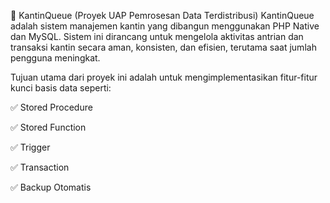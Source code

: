 🥪 KantinQueue (Proyek UAP Pemrosesan Data Terdistribusi)
KantinQueue adalah sistem manajemen kantin yang dibangun menggunakan PHP Native dan MySQL. Sistem ini dirancang untuk mengelola aktivitas antrian dan transaksi kantin secara aman, konsisten, dan efisien, terutama saat jumlah pengguna meningkat.

Tujuan utama dari proyek ini adalah untuk mengimplementasikan fitur-fitur kunci basis data seperti:

✅ Stored Procedure

✅ Stored Function

✅ Trigger

✅ Transaction

✅ Backup Otomatis
